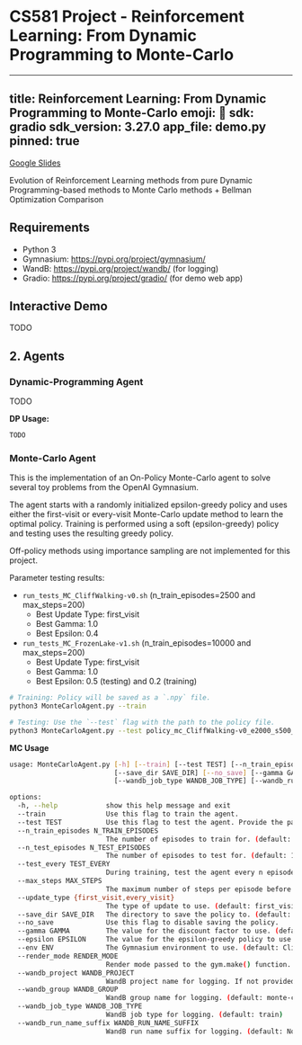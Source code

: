 # CS581 Project - Reinforcement Learning: From Dynamic Programming to Monte-Carlo

---

title: Reinforcement Learning: From Dynamic Programming to Monte-Carlo
emoji: 🧠
sdk: gradio
sdk_version: 3.27.0
app_file: demo.py
pinned: true
---

[Google Slides](https://docs.google.com/presentation/d/1v4WwBQKoPnGiyCMXgUs-pCCJ8IwZqM3thUf-Ky00eTQ/edit?usp=sharing)

Evolution of Reinforcement Learning methods from pure Dynamic Programming-based methods to Monte Carlo methods + Bellman Optimization Comparison  

## Requirements

- Python 3
- Gymnasium: <https://pypi.org/project/gymnasium/>
- WandB: <https://pypi.org/project/wandb/> (for logging)
- Gradio: <https://pypi.org/project/gradio/> (for demo web app)

## Interactive Demo

TODO

## 2. Agents

### Dynamic-Programming Agent

TODO

**DP Usage:**

```bash
TODO
```

### Monte-Carlo Agent

This is the implementation of an On-Policy Monte-Carlo agent to solve several toy problems from the OpenAI Gymnasium.  

The agent starts with a randomly initialized epsilon-greedy policy and uses either the first-visit or every-visit Monte-Carlo update method to learn the optimal policy. Training is performed using a soft (epsilon-greedy) policy and testing uses the resulting greedy policy.

Off-policy methods using importance sampling are not implemented for this project.

Parameter testing results:  

- `run_tests_MC_CliffWalking-v0.sh` (n_train_episodes=2500 and max_steps=200)
  - Best Update Type: first_visit
  - Best Gamma: 1.0
  - Best Epsilon: 0.4
- `run_tests_MC_FrozenLake-v1.sh` (n_train_episodes=10000 and max_steps=200)
  - Best Update Type: first_visit
  - Best Gamma: 1.0
  - Best Epsilon: 0.5 (testing) and 0.2 (training)

```bash
# Training: Policy will be saved as a `.npy` file.
python3 MonteCarloAgent.py --train

# Testing: Use the `--test` flag with the path to the policy file.
python3 MonteCarloAgent.py --test policy_mc_CliffWalking-v0_e2000_s500_g0.99_e0.1.npy --render_mode human
```

**MC Usage**

```bash
usage: MonteCarloAgent.py [-h] [--train] [--test TEST] [--n_train_episodes N_TRAIN_EPISODES] [--n_test_episodes N_TEST_EPISODES] [--test_every TEST_EVERY] [--max_steps MAX_STEPS] [--update_type {first_visit,every_visit}]
                          [--save_dir SAVE_DIR] [--no_save] [--gamma GAMMA] [--epsilon EPSILON] [--env ENV] [--render_mode RENDER_MODE] [--wandb_project WANDB_PROJECT] [--wandb_group WANDB_GROUP]
                          [--wandb_job_type WANDB_JOB_TYPE] [--wandb_run_name_suffix WANDB_RUN_NAME_SUFFIX]

options:
  -h, --help            show this help message and exit
  --train               Use this flag to train the agent.
  --test TEST           Use this flag to test the agent. Provide the path to the policy file.
  --n_train_episodes N_TRAIN_EPISODES
                        The number of episodes to train for. (default: 2000)
  --n_test_episodes N_TEST_EPISODES
                        The number of episodes to test for. (default: 100)
  --test_every TEST_EVERY
                        During training, test the agent every n episodes. (default: 100)
  --max_steps MAX_STEPS
                        The maximum number of steps per episode before the episode is forced to end. (default: 500)
  --update_type {first_visit,every_visit}
                        The type of update to use. (default: first_visit)
  --save_dir SAVE_DIR   The directory to save the policy to. (default: policies)
  --no_save             Use this flag to disable saving the policy.
  --gamma GAMMA         The value for the discount factor to use. (default: 0.99)
  --epsilon EPSILON     The value for the epsilon-greedy policy to use. (default: 0.1)
  --env ENV             The Gymnasium environment to use. (default: CliffWalking-v0)
  --render_mode RENDER_MODE
                        Render mode passed to the gym.make() function. Use 'human' to render the environment. (default: None)
  --wandb_project WANDB_PROJECT
                        WandB project name for logging. If not provided, no logging is done. (default: None)
  --wandb_group WANDB_GROUP
                        WandB group name for logging. (default: monte-carlo)
  --wandb_job_type WANDB_JOB_TYPE
                        WandB job type for logging. (default: train)
  --wandb_run_name_suffix WANDB_RUN_NAME_SUFFIX
                        WandB run name suffix for logging. (default: None)
```
